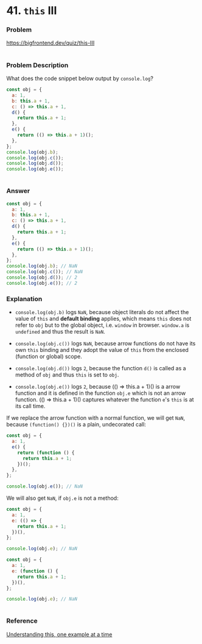 # 41. `this` III

### Problem

https://bigfrontend.dev/quiz/this-III

#

### Problem Description

What does the code snippet below output by `console.log`?

```js
const obj = {
  a: 1,
  b: this.a + 1,
  c: () => this.a + 1,
  d() {
    return this.a + 1;
  },
  e() {
    return (() => this.a + 1)();
  },
};
console.log(obj.b);
console.log(obj.c());
console.log(obj.d());
console.log(obj.e());
```

#

### Answer

```js
const obj = {
  a: 1,
  b: this.a + 1,
  c: () => this.a + 1,
  d() {
    return this.a + 1;
  },
  e() {
    return (() => this.a + 1)();
  },
};
console.log(obj.b); // NaN
console.log(obj.c()); // NaN
console.log(obj.d()); // 2
console.log(obj.e()); // 2
```

### Explanation

- `console.log(obj.b)` logs `NaN`, because object literals do not affect the value of `this` and **default binding** applies, which means `this` does not refer to `obj` but to the global object, i.e. `window` in browser. `window.a` is `undefined` and thus the result is `NaN`.

- `console.log(obj.c())` logs `NaN`, because arrow functions do not have its own `this` binding and they adopt the value of `this` from the enclosed (function or global) scope.

- `console.log(obj.d())` logs `2`, because the function `d()` is called as a method of `obj` and thus `this` is set to `obj`.

- `console.log(obj.e())` logs `2`, because (() => this.a + 1)() is a arrow function and it is defined in the function `obj.e` which is not an arrow function. (() => this.a + 1)() captures whatever the function `e`'s `this` is at its call time.

If we replace the arrow function with a normal function, we will get `NaN`, because `(function() {})()` is a plain, undecorated call:

```js
const obj = {
  a: 1,
  e() {
    return (function () {
      return this.a + 1;
    })();
  },
};

console.log(obj.e()); // NaN
```

We will also get `NaN`, if `obj.e` is not a method:

```js
const obj = {
  a: 1,
  e: (() => {
    return this.a + 1;
  })(),
};

console.log(obj.e); // NaN
```

```js
const obj = {
  a: 1,
  e: (function () {
    return this.a + 1;
  })(),
};

console.log(obj.e); // NaN
```

#

### Reference

[Understanding this, one example at a time](https://www.karenjs.com/blog/understanding-this-one-example-at-a-time/#arrow-function)
